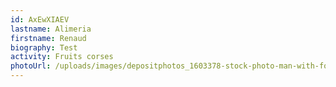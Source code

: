 ```yaml
---
id: AxEwXIAEV
lastname: Alimeria
firstname: Renaud
biography: Test
activity: Fruits corses
photoUrl: /uploads/images/depositphotos_1603378-stock-photo-man-with-fork-on-white.jpg
---
```

